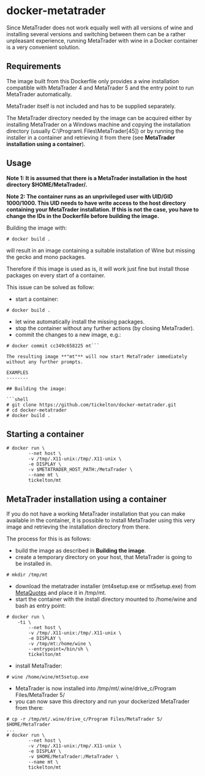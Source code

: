 docker-metatrader
=================

Since MetaTrader does not work equally well with all versions of wine and 
installing several versions and switching between them can be a
rather unpleasant experience, running MetaTrader with wine in a Docker
container is a very convenient solution.

Requirements
------------

The image built from this Dockerfile only provides a wine
installation compatible with MetaTrader 4 and MetaTrader 5 and the entry point to run MetaTrader automatically.

MetaTrader itself is not included and has to be supplied
separately.

The MetaTrader directory needed by the image can be acquired either by installing MetaTrader on a Windows machine and copying the installation directory (usually C:\Program\ Files\MetaTrader[45]) or by running the installer in a container and retrieving it from there (see **MetaTrader installation using a container**).

Usage
-----

**Note 1: It is assumed that there is a MetaTrader installation in the host directory $HOME/MetaTrader/.**

**Note 2: The container runs as an unprivileged user with UID/GID 1000/1000. This UID needs to have write access to the host directory containing your MetaTrader installation. If this is not the case, you have to change the IDs in the Dockerfile before building the image.**


Building the image with:
```shell
# docker build .
```
will result in an image containing a suitable installation of Wine but missing the gecko and mono packages.

Therefore if this image is used as is, it will work just fine but install those packages on every start of a container.

This issue can be solved as follow:

* start a container:
```shell
# docker build .
```
* let wine automatically install the missing packages.
* stop the container without any further actions (by closing MetaTrader).
* commit the changes to a new image, e.g.:
```shell
# docker commit cc349c658225 mt```

The resulting image **"mt"** will now start MetaTrader immediately without any further prompts.

EXAMPLES
--------

## Building the image:

```shell
# git clone https://github.com/tickelton/docker-metatrader.git
# cd docker-metatrader
# docker build .
```

## Starting a container
```shell
# docker run \
        --net host \
        -v /tmp/.X11-unix:/tmp/.X11-unix \
        -e DISPLAY \
        -v $METATRADER_HOST_PATH:/MetaTrader \
        --name mt \
        tickelton/mt
```

MetaTrader installation using a container
-----------------------------------------

If you do not have a working MetaTrader installation that you can make available in the container, it is possible to install MetaTrader using this very image and retrieving the installation directory from there.

The process for this is as follows:

* build the image as described in **Building the image**.
* create a temporary directory on your host, that  MetaTrader is going to be installed in. 
```shell
# mkdir /tmp/mt
```
* download the metatrader installer (mt4setup.exe or mt5setup.exe) from [MetaQuotes](https://www.metaquotes.net/) and place it in /tmp/mt.
* start the container with the install directory mounted to /home/wine and bash as entry point:
```shell
# docker run \
	-ti \
        --net host \
        -v /tmp/.X11-unix:/tmp/.X11-unix \
        -e DISPLAY \
        -v /tmp/mt:/home/wine \
        --entrypoint=/bin/sh \
        tickelton/mt
```
* install MetaTrader:
```shell
# wine /home/wine/mt5setup.exe
```
* MetaTrader is now installed into /tmp/mt/.wine/drive_c/Program Files/MetaTrader 5/
* you can now save this directory and run your dockerized MetaTrader from there:
```shell
# cp -r /tmp/mt/.wine/drive_c/Program Files/MetaTrader 5/ $HOME/MetaTrader
...
# docker run \
        --net host \
        -v /tmp/.X11-unix:/tmp/.X11-unix \
        -e DISPLAY \
        -v $HOME/MetaTrader:/MetaTrader \
        --name mt \
        tickelton/mt
```

